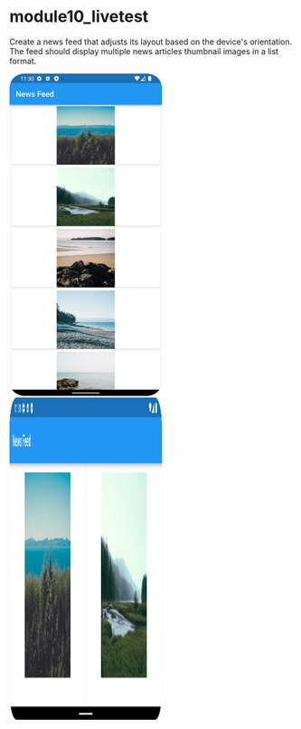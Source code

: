 # module10_livetest


Create a news feed that adjusts its layout based on the device's orientation. The feed should display multiple news articles thumbnail images in a list format.





<img src="s/1.png" alt="alt text" width="270" height="570"> <img src="s/2.png" alt="alt text" width="270" height="570">
